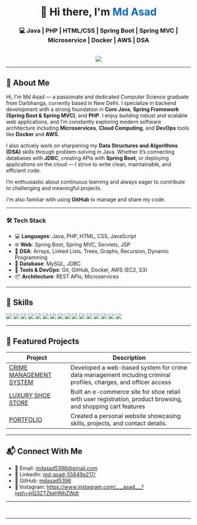 
<div align="center">
  <h1>👋 Hi there, I'm <span style="color:#0a66c2">Md Asad</span></h1>
  <h3>💻 Java | PHP | HTML/CSS | Spring Boot | Spring MVC | Microservice | Docker | AWS | DSA </h3>
  <br/>
  <img src="https://readme-typing-svg.herokuapp.com?font=Fira+Code&size=22&duration=4000&pause=1000&center=true&vCenter=true&width=435&lines=Welcome+to+my+GitHub!;I+love+woked+whith+backend;I+write+code+that+clean+,+functional+and+impactful;Let's+connect+and+collaborate!"/>

</div>

---
## 👋 About Me

Hi, I'm Md Asad — a passionate and dedicated Computer Science graduate from Darbhanga, currently based in New Delhi. I specialize in backend development with a strong foundation in **Core Java**, **Spring Framework (Spring Boot & Spring MVC)**, and **PHP**. I enjoy building robust and scalable web applications, and I’m constantly exploring modern software architecture including **Microservices**, **Cloud Computing**, and **DevOps** tools like **Docker** and **AWS**.

I also actively work on sharpening my **Data Structures and Algorithms (DSA)** skills through problem-solving in Java. Whether it’s connecting databases with **JDBC**, creating APIs with **Spring Boot**, or deploying applications on the cloud — I strive to write clean, maintainable, and efficient code.

I’m enthusiastic about continuous learning and always eager to contribute to challenging and meaningful projects.

I'm also familiar with using **GitHub** to manage and share my code.


---

### 🛠️ Tech Stack

- 💻 **Languages**: Java, PHP, HTML, CSS, JavaScript  
- 🌐 **Web**: Spring Boot, Spring MVC, Servlets, JSP  
- 🧠 **DSA**: Arrays, Linked Lists, Trees, Graphs, Recursion, Dynamic Programming  
- 🐬 **Database**: MySQL, JDBC  
- 🚀 **Tools & DevOps**: Git, GitHub, Docker, AWS (EC2, S3)  
- 📦 **Architecture**: REST APIs, Microservices  




---

## 🧠 Skills

<p>
  
  <img src="https://img.shields.io/badge/Core_Java-%23ED8B00.svg?style=flat-square&logo=java&logoColor=white"/>
  <img src="https://img.shields.io/badge/PHP-%23777BB4.svg?style=flat-square&logo=php&logoColor=white"/>  
  <img src="https://img.shields.io/badge/HTML5-%23E34F26.svg?style=flat-square&logo=html5&logoColor=white"/>
  <img src="https://img.shields.io/badge/CSS3-%231572B6.svg?style=flat-square&logo=css3&logoColor=white"/>
  <img src="https://img.shields.io/badge/JavaScript-%23F7DF1E.svg?style=flat-square&logo=javascript&logoColor=black"/>
  <img src="https://img.shields.io/badge/Spring_Boot-%236DB33F.svg?style=flat-square&logo=spring-boot&logoColor=white"/>
  <img src="https://img.shields.io/badge/Spring_MVC-%236DB33F.svg?style=flat-square&logo=spring&logoColor=white"/>
  <img src="https://img.shields.io/badge/Microservices-%23007ACC.svg?style=flat-square&logo=microsoft&logoColor=white"/>
  <img src="https://img.shields.io/badge/JDBC-%23007396.svg?style=flat-square"/>
  <img src="https://img.shields.io/badge/Servlets-%23007396.svg?style=flat-square"/>
  <img src="https://img.shields.io/badge/Docker-%230db7ed.svg?style=flat-square&logo=docker&logoColor=white"/>
  <img src="https://img.shields.io/badge/AWS-%23FF9900.svg?style=flat-square&logo=amazon-aws&logoColor=white"/>
  <img src="https://img.shields.io/badge/Data_Structures_&_Algorithms-%23FFA500.svg?style=flat-square&logo=algorithm&logoColor=white"/>
  <img src="https://img.shields.io/badge/SQL-%23007396.svg?style=flat-square&logo=mysql&logoColor=white"/>
  <img src="https://img.shields.io/badge/Git-%23F05032.svg?style=flat-square&logo=git&logoColor=white"/>
  <img src="https://img.shields.io/badge/GitHub-%23121011.svg?style=flat-square&logo=github&logoColor=white"/>
</p>

---

## 📂 Featured Projects

| Project | Description |
|--------|-------------|
| [CRIME MANAGEMENT SYSTEM](https://github.com/ershamshad12/Simon-says-game) | Developed a web-based system for crime data management including criminal profiles, charges, and officer access |
| [LUXURY SHOE STORE](https://github.com/ershamshad12/Dice_Game) | Built an e-commerce site for shoe retail with user registration, product browsing, and shopping cart features |
| [PORTFOLIO](https://github.com/ershamshad12/QSpider-React) | Created a personal website showcasing skills, projects, and contact details. |

---

## 📬 Connect With Me

- 📧 Email: [mdasad5396@gmail.com](mailto:mdasad5396@gmail.com)
- 💼 LinkedIn: [md-asad-55649a217/](https://www.linkedin.com/in/md-asad-55649a217/)
- 🐙 GitHub: [mdasad5396](https://github.com/mdasad5396)
- 📲 Instagram: https://www.instagram.com/_._.asad_._?igsh=ejQ3ZTZkeHNhZWdt




---



<br/>



---
<!---
> 💡 I love solving real-world challenges and writing code that’s clean, functional, and impactful.



mdasad5396/mdasad5396 is a ✨ special ✨ repository because its `README.md` (this file) appears on your GitHub profile.
You can click the Preview link to take a look at your changes.
--->
